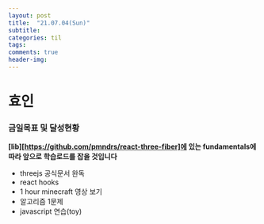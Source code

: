```yaml
---
layout: post
title:  "21.07.04(Sun)"
subtitle:
categories: til
tags:
comments: true
header-img:
---
```

# 효인
### 금일목표 및 달성현황
**[lib][https://github.com/pmndrs/react-three-fiber]에 있는 fundamentals에 따라 앞으로 학습로드를 잡을 것입니다**
- threejs 공식문서 완독
- react hooks
- 1 hour minecraft 영상 보기
- 알고리즘 1문제
- javascript 연습(toy)